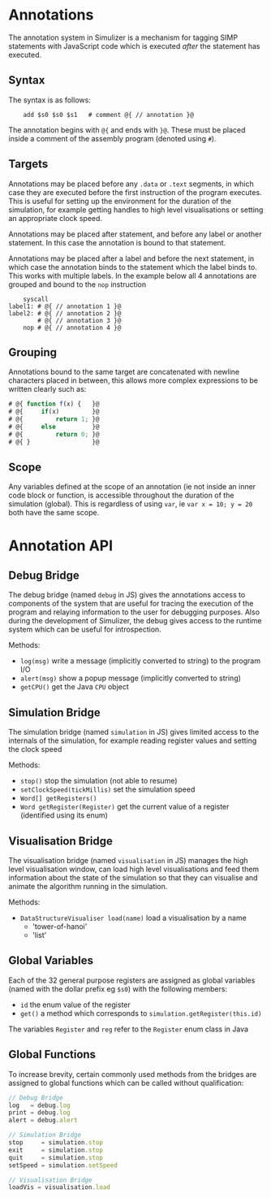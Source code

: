 Annotations
===========

The annotation system in Simulizer is a mechanism for tagging SIMP statements
with JavaScript code which is executed _after_ the statement has executed.

## Syntax ##
The syntax is as follows:

```
    add $s0 $s0 $s1   # comment @{ // annotation }@
```

The annotation begins with `@{` and ends with `}@`. These must be placed inside
a comment of the assembly program (denoted using `#`).

## Targets ##
Annotations may be placed before any `.data` or `.text` segments, in which case
they are executed before the first instruction of the program executes. This is
useful for setting up the environment for the duration of the simulation, for
example getting handles to high level visualisations or setting an appropriate
clock speed.

Annotations may be placed after statement, and before any label or another
statement. In this case the annotation is bound to that statement.

Annotations may be placed after a label and before the next statement, in which
case the annotation binds to the statement which the label binds to. This works
with multiple labels. In the example below all 4 annotations are grouped and
bound to the `nop` instruction

```
    syscall
label1: # @{ // annotation 1 }@
label2: # @{ // annotation 2 }@
        # @{ // annotation 3 }@
    nop # @{ // annotation 4 }@
```


## Grouping ##
Annotations bound to the same target are concatenated with newline characters
placed in between, this allows more complex expressions to be written clearly
such as:

```javascript
# @{ function f(x) {   }@
# @{     if(x)         }@
# @{         return 1; }@
# @{     else          }@
# @{         return 0; }@
# @{ }                 }@
```

## Scope ##
Any variables defined at the scope of an annotation (ie not inside an inner code
block or function, is accessible throughout the duration of the simulation
(global). This is regardless of using `var`, ie `var x = 10; y = 20` both have
the same scope.



# Annotation API #

## Debug Bridge ##
The debug bridge (named `debug` in JS) gives the annotations access to
components of the system that are useful for tracing the execution of the
program and relaying information to the user for debugging purposes. Also during
the development of Simulizer, the debug gives access to the runtime system which
can be useful for introspection.

Methods:
- `log(msg)` write a message (implicitly converted to string) to the program I/O
- `alert(msg)` show a popup message (implicitly converted to string)
- `getCPU()` get the Java `CPU` object

## Simulation Bridge ##
The simulation bridge (named `simulation` in JS) gives limited access to the
internals of the simulation, for example reading register values and setting the
clock speed

Methods:
- `stop()` stop the simulation (not able to resume)
- `setClockSpeed(tickMillis)` set the simulation speed
- `Word[] getRegisters()`
- `Word getRegister(Register)` get the current value of a register (identified
  using its enum)

## Visualisation Bridge ##
The visualisation bridge (named `visualisation` in JS) manages the high level
visualisation window, can load high level visualisations and feed them
information about the state of the simulation so that they can visualise and
animate the algorithm running in the simulation.

Methods:
- `DataStructureVisualiser load(name)` load a visualisation by a name
    - 'tower-of-hanoi'
    - 'list'


## Global Variables ##
Each of the 32 general purpose registers are assigned as global variables (named
with the dollar prefix eg `$s0`) with the following members:
- `id` the enum value of the register
- `get()` a method which corresponds to `simulation.getRegister(this.id)`

The variables `Register` and `reg` refer to the `Register` enum class in Java


## Global Functions ##
To increase brevity, certain commonly used methods from the bridges are assigned
to global functions which can be called without qualification:

```javascript
// Debug Bridge
log   = debug.log
print = debug.log
alert = debug.alert

// Simulation Bridge
stop     = simulation.stop
exit     = simulation.stop
quit     = simulation.stop
setSpeed = simulation.setSpeed

// Visualisation Bridge
loadVis = visualisation.load
```

